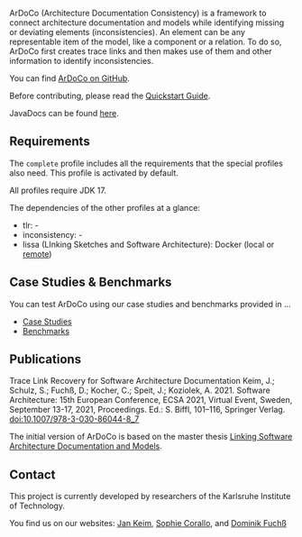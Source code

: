ArDoCo (Architecture Documentation Consistency) is a framework to connect architecture documentation and models while
identifying missing or deviating elements (inconsistencies). An element can be any representable item of the model, like
a component or a relation. To do so, ArDoCo first creates trace links and then makes use of them and other information
to identify inconsistencies.

You can find [ArDoCo on GitHub](https://github.com/ArDoCo).

Before contributing, please read the [Quickstart Guide](quickstart).

JavaDocs can be found [here](https://ardoco.github.io/Core-Docs/).

## Requirements

The `complete` profile includes all the requirements that the special profiles also need. This profile is activated by
default.

All profiles require JDK 17.

The dependencies of the other profiles at a glance:

* tlr: -
* inconsistency: -
* lissa (LInking Sketches and Software Architecture): Docker (local
  or [remote](https://github.com/ArDoCo/Core/blob/lissa/stages/diagram-recognition/src/main/kotlin/edu/kit/kastel/mcse/ardoco/lissa/diagramrecognition/informants/DockerInformant.kt#L20-L23))

## Case Studies & Benchmarks

You can test ArDoCo using our case studies and benchmarks provided in ...

* [Case Studies](https://github.com/ArDoCo/SWATTR)
* [Benchmarks](https://github.com/ArDoCo/Benchmark)

## Publications

Trace Link Recovery for Software Architecture Documentation Keim, J.; Schulz, S.; Fuchß, D.; Kocher, C.; Speit, J.;
Koziolek, A. 2021. Software Architecture: 15th European Conference, ECSA 2021, Virtual Event, Sweden, September 13-17,
2021, Proceedings. Ed.: S. Biffl, 101–116, Springer
Verlag. [doi:10.1007/978-3-030-86044-8_7](https://doi.org/10.1007/978-3-030-86044-8_7)

The initial version of ArDoCo is based on the master
thesis [Linking Software Architecture Documentation and Models](https://publikationen.bibliothek.kit.edu/1000126194).

## Contact

This project is currently developed by researchers of the Karlsruhe Institute of Technology.

You find us on our
websites: [Jan Keim](https://mcse.kastel.kit.edu/staff_Keim_Jan.php), [Sophie Corallo](https://mcse.kastel.kit.edu/staff_sophie_corallo.php),
and [Dominik Fuchß](https://mcse.kastel.kit.edu/staff_dominik_fuchss.php)